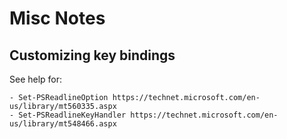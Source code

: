 # Misc Notes

## Customizing key bindings

See help for:

    - Set-PSReadlineOption https://technet.microsoft.com/en-us/library/mt560335.aspx
    - Set-PSReadlineKeyHandler https://technet.microsoft.com/en-us/library/mt548466.aspx
